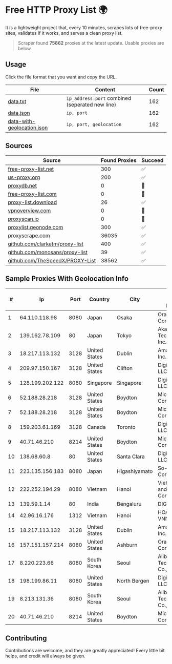
# Free HTTP Proxy List 🌍

It is a lightweight project that, every 10 minutes, scrapes lots of free-proxy sites, validates if it works, and serves a clean proxy list.


> Scraper found **75862** proxies at the latest update. Usable proxies are below.

## Usage

Click the file format that you want and copy the URL.


|File|Content|Count|
|----|-------|-----|
|[data.txt](https://raw.githubusercontent.com/themiralay/Proxy-List-World/master/data.txt)|`ip_address:port` combined (seperated new line)|162|
|[data.json](https://raw.githubusercontent.com/themiralay/Proxy-List-World/master/data.json)|`ip, port`|162|
|[data-with-geolocation.json](https://raw.githubusercontent.com/themiralay/Proxy-List-World/master/data-with-geolocation.json)|`ip, port, geolocation`|162|

## Sources

|Source|Found Proxies|Succeed|
|------|-------------|-------|
|[free-proxy-list.net](https://free-proxy-list.net)|300|✅|
|[us-proxy.org](https://www.us-proxy.org)|200|✅|
|[proxydb.net](http://proxydb.net)|0|🚫|
|[free-proxy-list.com](https://free-proxy-list.com/?page=&port=&type%5B%5D=http&type%5B%5D=https&up_time=0&search=Search)|0|🚫|
|[proxy-list.download](https://www.proxy-list.download/HTTP)|26|✅|
|[vpnoverview.com](https://vpnoverview.com/privacy/anonymous-browsing/free-proxy-servers)|0|🚫|
|[proxyscan.io](https://www.proxyscan.io)|0|🚫|
|[proxylist.geonode.com](https://proxylist.geonode.com/api/proxy-list?limit=300&page=1&sort_by=lastChecked&sort_type=desc&protocols=http,https)|300|✅|
|[proxyscrape.com](https://api.proxyscrape.com/v2/?request=displayproxies&protocol=http&timeout=10000&country=all&ssl=all&anonymity=all)|36035|✅|
|[github.com/clarketm/proxy-list](https://raw.githubusercontent.com/clarketm/proxy-list/master/proxy-list-raw.txt)|400|✅|
|[github.com/monosans/proxy-list](https://raw.githubusercontent.com/monosans/proxy-list/main/proxies/http.txt)|39|✅|
|[github.com/TheSpeedX/PROXY-List](https://raw.githubusercontent.com/TheSpeedX/PROXY-List/master/http.txt)|38562|✅|


## Sample Proxies With Geolocation Info

|#|Ip|Port|Country|City|Internet Service Provider|
|-|--|----|-------|----|-------------------------|
|1|64.110.118.98|8080|Japan|Osaka|Oracle Corporation|
|2|139.162.78.109|80|Japan|Tokyo|Akamai Technologies, Inc.|
|3|18.217.113.132|3128|United States|Dublin|Amazon.com, Inc.|
|4|209.97.150.167|3128|United States|Clifton|DigitalOcean, LLC|
|5|128.199.202.122|8080|Singapore|Singapore|DigitalOcean, LLC|
|6|52.188.28.218|3128|United States|Boydton|Microsoft Corporation|
|7|52.188.28.218|3128|United States|Boydton|Microsoft Corporation|
|8|159.203.61.169|3128|Canada|Toronto|DigitalOcean, LLC|
|9|40.71.46.210|8214|United States|Boydton|Microsoft Corporation|
|10|138.68.60.8|80|United States|Santa Clara|DigitalOcean, LLC|
|11|223.135.156.183|8080|Japan|Higashiyamato|So-net Corporation|
|12|222.252.194.29|8080|Vietnam|Hanoi|VietNam Post and Telecom Corporation|
|13|139.59.1.14|80|India|Bengaluru|DIGITALOCEAN|
|14|42.96.16.176|1312|Vietnam|Hanoi|HOALAC-VNNIC|
|15|18.217.113.132|3128|United States|Dublin|Amazon.com, Inc.|
|16|157.151.157.214|8080|United States|Ashburn|Oracle Corporation|
|17|8.220.223.66|8080|South Korea|Seoul|Alibaba (US) Technology Co., Ltd.|
|18|198.199.86.11|8080|United States|North Bergen|DigitalOcean, LLC|
|19|8.213.131.36|8080|South Korea|Seoul|Alibaba (US) Technology Co., Ltd.|
|20|40.71.46.210|8214|United States|Boydton|Microsoft Corporation|



## Contributing

Contributions are welcome, and they are greatly appreciated! Every
little bit helps, and credit will always be given.

